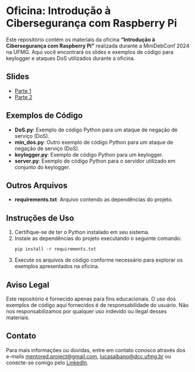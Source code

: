 # Oficina: Introdução à Cibersegurança com Raspberry Pi

Este repositório contém os materiais da oficina **“Introdução à Cibersegurança com Raspberry Pi”** realizada durante a MiniDebConf 2024 na UFMG. Aqui você encontrará os slides e exemplos de código para keylogger e ataques DoS utilizados durante a oficina.

## Slides

- [Parte 1](Introdução%20ao%20RPI.pdf)
- [Parte 2](Kiddies%20and%20Bots.pdf)

## Exemplos de Código

- **DoS.py**: Exemplo de código Python para um ataque de negação de serviço (DoS).
- **min_dos.py**: Outro exemplo de código Python para um ataque de negação de serviço (DoS).
- **keylogger.py**: Exemplo de código Python para um keylogger.
- **server.py**: Exemplo de código Python para o servidor utilizado em conjunto do keylogger.

## Outros Arquivos

- **requirements.txt**: Arquivo contendo as dependências do projeto.

## Instruções de Uso

1. Certifique-se de ter o Python instalado em seu sistema.
2. Instale as dependências do projeto executando o seguinte comando:
    ```
    pip install -r requirements.txt
    ```
3. Execute os arquivos de código conforme necessário para explorar os exemplos apresentados na oficina.

## Aviso Legal

Este repositório é fornecido apenas para fins educacionais. O uso dos exemplos de código aqui fornecidos é de responsabilidade do usuário. Não nos responsabilizamos por qualquer uso indevido ou ilegal desses materiais.

## Contato 

Para mais informações ou dúvidas, entre em contato conosco através dos e-mails [mentored.project@gmail.com](mailto:mentored.project@gmail.com), [lucasalbano@dcc.ufmg.br](mailto:lucasalbano@dcc.ufmg.br) ou conecte-se comigo pelo [LinkedIn](https://www.linkedin.com/in/lucasaoc/).
